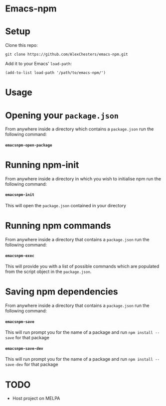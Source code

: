 # Emacs-npm

# Setup

Clone this repo:

`git clone https://github.com/AlexChesters/emacs-npm.git`

Add it to your Emacs' `load-path`:

`(add-to-list load-path '/path/to/emacs-npm/')`

# Usage

# Opening your `package.json`

From anywhere inside a directory which contains a `package.json` run the following command:

#### `emacsnpm-open-package`

# Running npm-init 
From anywhere inside a directory in which you wish to initialise npm run the following command:

#### `emacsnpm-init`

This will open the `package.json` contained in your directory

# Running npm commands
From anywhere inside a directory that contains a `package.json` run the following command:

#### `emacsnpm-exec`

This will provide you with a list of possible commands which are populated from the script object in the `package.json`.

# Saving npm dependencies
From anywhere inside a directory that contains a `package.json` run the following command:

#### `emacsnpm-save`

This will run prompt you for the name of a package and run `npm install --save` for that package

#### `emacsnpm-save-dev`

This will run prompt you for the name of a package and run `npm install --save-dev` for that package

# TODO 

* Host project on MELPA

